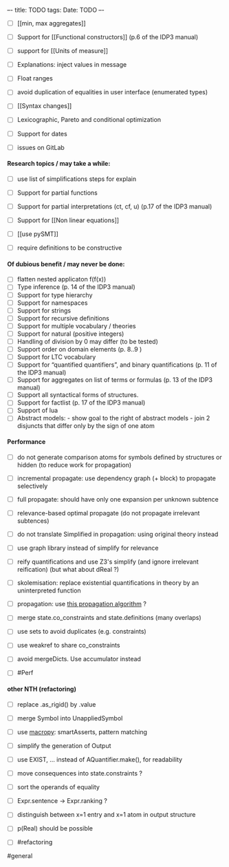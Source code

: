 –-
title: TODO
tags:
Date: TODO
–-

- [ ] [[min, max aggregates]]
- [ ] Support for [[Functional constructors]] (p.6 of the IDP3 manual)
- [ ] support for [[Units of measure]]
- [ ] Explanations: inject values in message
- [ ] Float ranges
- [ ] avoid duplication of equalities in user interface (enumerated types)
- [ ] [[Syntax changes]]

- [ ] Lexicographic, Pareto and conditional optimization
- [ ] Support for dates
- [ ] issues on GitLab


#### Research topics / may take a while:
- [ ] use list of simplifications steps for explain
- [ ] Support for partial functions
- [ ] Support for partial interpretations (ct, cf, u) (p.17 of the IDP3 manual)
- [ ] Support for [[Non linear equations]]
- [ ] [[use pySMT]]
- [ ] require definitions to be constructive


#### Of dubious benefit / may never be done:
- [ ] flatten nested applicaton f(f(x))
- [ ] Type inference (p. 14 of the IDP3 manual)
- [ ] Support for type hierarchy
- [ ] Support for namespaces
- [ ] Support for strings
- [ ] Support for recursive definitions
- [ ] Support for multiple vocabulary / theories
- [ ] Support for natural (positive integers)
- [ ] Handling of division by 0 may differ (to be tested)
- [ ] Support order on domain elements (p. 8..9 )
- [ ] Support for LTC vocabulary
- [ ] Support for “quantified quantifiers”, and binary quantifications (p. 11 of the IDP3 manual)
- [ ] Support for aggregates on list of terms or formulas (p. 13 of the IDP3 manual)
- [ ] Support all syntactical forms of structures.
- [ ] Support for factlist (p. 17 of the IDP3 manual)
- [ ] Support of lua
- [ ] Abstract models:
        - show goal to the right of abstract models
        - join 2 disjuncts that differ only by the sign of one atom

#### Performance
- [ ] do not generate comparison atoms for symbols defined by structures or hidden (to reduce work for propagation)
- [ ] incremental propagate: use dependency graph (+ block) to propagate selectively
- [ ] full propagate: should have only one expansion per unknown subtence
- [ ] relevance-based optimal propagate (do not propagate irrelevant subtences)
- [ ] do not translate Simplified in propagation: using original theory instead
- [ ] use graph library instead of simplify for relevance
- [ ] reify quantifications and use Z3's simplify (and ignore irrelevant reification) (but what about dReal ?)
- [ ] skolemisation: replace existential quantifications in theory by an uninterpreted function
- [ ] propagation: use [this propagation algorithm](https://stackoverflow.com/questions/37061360/using-maxsat-queries-in-z3) ?

- [ ] merge state.co_constraints and state.definitions (many overlaps)
- [ ] use sets to avoid duplicates (e.g. constraints)
- [ ] use weakref to share co_constraints
- [ ] avoid mergeDicts.  Use accumulator instead
- [ ] #Perf

#### other NTH (refactoring)
- [ ] replace .as_rigid() by .value
- [ ] merge Symbol into UnappliedSymbol
- [ ] use [macropy](https://macropy3.readthedocs.io/en/latest/): smartAsserts, pattern matching
- [ ] simplify the generation of Output

- [ ] use EXIST, … instead of AQuantifier.make(), for readability
- [ ] move consequences into state.constraints ?
- [ ] sort the operands of equality
- [ ] Expr.sentence -> Expr.ranking ?
- [ ] distinguish between x=1 entry and x=1 atom in output structure
- [ ] p(Real) should be possible
- [ ] #refactoring

#general